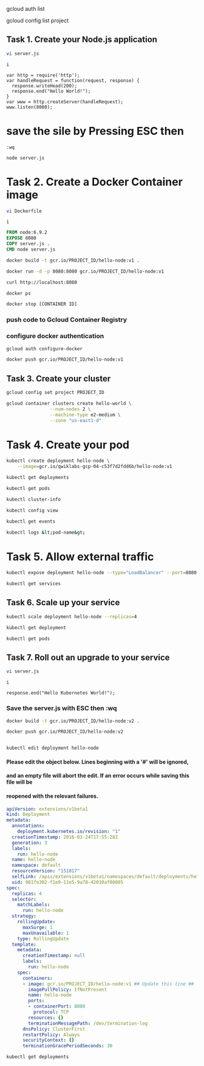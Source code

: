 gcloud auth list

gcloud config list project

## Task 1. Create your Node.js application

```bash
vi server.js
```
```vim
i
```
```vim
var http = require('http');
var handleRequest = function(request, response) {
  response.writeHead(200);
  response.end("Hello World!");
}
var www = http.createServer(handleRequest);
www.listen(8080);
```
# save the sile by Pressing ESC then 

`:wq`

`node server.js`

# Task 2. Create a Docker Container image

```bash
vi Dockerfile
```
```vim
i
```
```Dockerfile
FROM node:6.9.2
EXPOSE 8080
COPY server.js .
CMD node server.js
```
```bash
docker build -t gcr.io/PROJECT_ID/hello-node:v1 .

docker run -d -p 8080:8080 gcr.io/PROJECT_ID/hello-node:v1

curl http://localhost:8080

docker ps

docker stop [CONTAINER ID]
```
### push code to Gcloud Container Registry 

### configure docker authentication
```bash
gcloud auth configure-docker

docker push gcr.io/PROJECT_ID/hello-node:v1
```


## Task 3. Create your cluster
```bash
gcloud config set project PROJECT_ID

gcloud container clusters create hello-world \
                --num-nodes 2 \
                --machine-type e2-medium \
                --zone "us-east1-d"
```

# Task 4. Create your pod
```bash
kubectl create deployment hello-node \
    --image=gcr.io/qwiklabs-gcp-04-c53f7d2fdd6b/hello-node:v1

kubectl get deployments

kubectl get pods

kubectl cluster-info

kubectl config view

kubectl get events

kubectl logs &lt;pod-name&gt;
```

# Task 5. Allow external traffic
```bash
kubectl expose deployment hello-node --type="LoadBalancer" --port=8080

kubectl get services
```

## Task 6. Scale up your service
```bash
kubectl scale deployment hello-node --replicas=4

kubectl get deployment

kubectl get pods
```

## Task 7. Roll out an upgrade to your service
```bash
vi server.js
```
```vim
i
```
```vim
response.end("Hello Kubernetes World!");
```
### Save the server.js with ESC then :wq
```bash
docker build -t gcr.io/PROJECT_ID/hello-node:v2 .

docker push gcr.io/PROJECT_ID/hello-node:v2


kubectl edit deployment hello-node
```
#### Please edit the object below. Lines beginning with a '#' will be ignored,
#### and an empty file will abort the edit. If an error occurs while saving this file will be
#### reopened with the relevant failures.
```yaml
apiVersion: extensions/v1beta1
kind: Deployment
metadata:
  annotations:
    deployment.kubernetes.io/revision: "1"
  creationTimestamp: 2016-03-24T17:55:28Z
  generation: 3
  labels:
    run: hello-node
  name: hello-node
  namespace: default
  resourceVersion: "151017"
  selfLink: /apis/extensions/v1beta1/namespaces/default/deployments/hello-node
  uid: 981fe302-f1e9-11e5-9a78-42010af00005
spec:
  replicas: 4
  selector:
    matchLabels:
      run: hello-node
  strategy:
    rollingUpdate:
      maxSurge: 1
      maxUnavailable: 1
    type: RollingUpdate
  template:
    metadata:
      creationTimestamp: null
      labels:
        run: hello-node
    spec:
      containers:
      - image: gcr.io/PROJECT_ID/hello-node:v1 ## Update this line ##
        imagePullPolicy: IfNotPresent
        name: hello-node
        ports:
        - containerPort: 8080
          protocol: TCP
        resources: {}
        terminationMessagePath: /dev/termination-log
      dnsPolicy: ClusterFirst
      restartPolicy: Always
      securityContext: {}
      terminationGracePeriodSeconds: 30
```
```bash
kubectl get deployments
```





